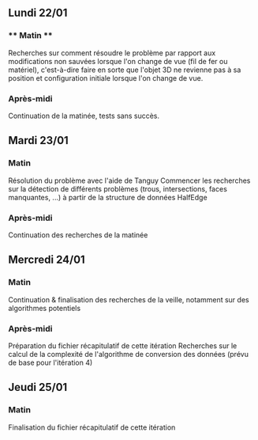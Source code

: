 ## Lundi 22/01
### ** Matin **

Recherches sur comment résoudre le problème par rapport aux modifications non sauvées 
lorsque l'on change de vue (fil de fer ou matériel), c'est-à-dire faire en sorte que
l'objet 3D ne revienne pas à sa position et configuration initiale lorsque l'on 
change de vue. 

### Après-midi

Continuation de la matinée, tests sans succès.

## Mardi 23/01
### Matin 

Résolution du problème avec l'aide de Tanguy
Commencer les recherches sur la détection de différents problèmes (trous, intersections, faces manquantes, ...) à partir de la structure de données HalfEdge

### Après-midi 

Continuation des recherches de la matinée

## Mercredi 24/01 
### Matin 

Continuation & finalisation des recherches de la veille, notamment sur des algorithmes potentiels 

### Après-midi

Préparation du fichier récapitulatif de cette itération
Recherches sur le calcul de la complexité de l'algorithme de conversion des données (prévu de base pour l'itération 4)

## Jeudi 25/01
### Matin

Finalisation du fichier récapitulatif de cette itération